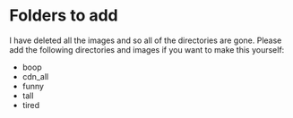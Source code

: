 # Folders to add
I have deleted all the images and so all of the directories are gone. Please add the following directories and images if you want to make this yourself:
- boop
- cdn_all
- funny
- tall
- tired

